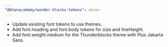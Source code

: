```yaml
---
"@khanacademy/wonder-blocks-tokens": minor
---
```


- Update existing font tokens to use themes.
- Add font.heading and font.body tokens for size and lineHeight.
- Add font.weight.medium for the Thunderblocks theme with Plus Jakarta Sans.